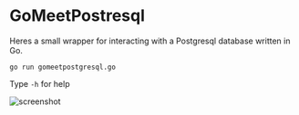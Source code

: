 # GoMeetPostresql
Heres a small wrapper for interacting with a Postgresql database written in Go.

`go run gomeetpostgresql.go`

Type `-h` for help


![screenshot](http://i.imgur.com/SbqbBh0.png)
